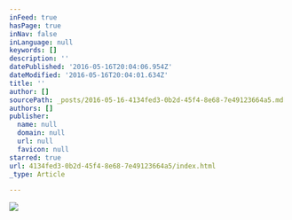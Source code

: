 ```yaml
---
inFeed: true
hasPage: true
inNav: false
inLanguage: null
keywords: []
description: ''
datePublished: '2016-05-16T20:04:06.954Z'
dateModified: '2016-05-16T20:04:01.634Z'
title: ''
author: []
sourcePath: _posts/2016-05-16-4134fed3-0b2d-45f4-8e68-7e49123664a5.md
authors: []
publisher:
  name: null
  domain: null
  url: null
  favicon: null
starred: true
url: 4134fed3-0b2d-45f4-8e68-7e49123664a5/index.html
_type: Article

---
```

![](https://the-grid-user-content.s3-us-west-2.amazonaws.com/68bdfd09-a23c-43b8-a53c-737ec4b34b3c.jpg)